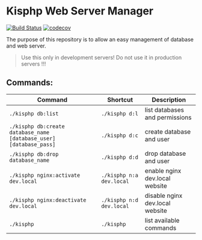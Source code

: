 Kisphp Web Server Manager
=========================

[![Build Status](https://travis-ci.org/kisphp/server-manager.svg?branch=master)](https://travis-ci.org/kisphp/master)
[![codecov](https://codecov.io/gh/kisphp/server-manager/branch/master/graph/badge.svg)](https://codecov.io/gh/kisphp/server-manager)

The purpose of this repository is to allow an easy management of database and web server.

> Use this only in development servers! Do not use it in production servers !!!

## Commands:

| Command | Shortcut | Description |
| ------- | -------- | ----------- |
| `./kisphp db:list` | `./kisphp d:l` | list databases and permissions |
| `./kisphp db:create database_name [database_user] [database_pass]` | `./kisphp d:c` | create database and user |
| `./kisphp db:drop database_name` | `./kisphp d:d` | drop database and user |
| `./kisphp nginx:activate dev.local` | `./kisphp n:a dev.local` | enable nginx dev.local website |
| `./kisphp nginx:deactivate dev.local` | `./kisphp n:d dev.local` | disable nginx dev.local website |
| `./kisphp` | `./kisphp` | list available commands |
